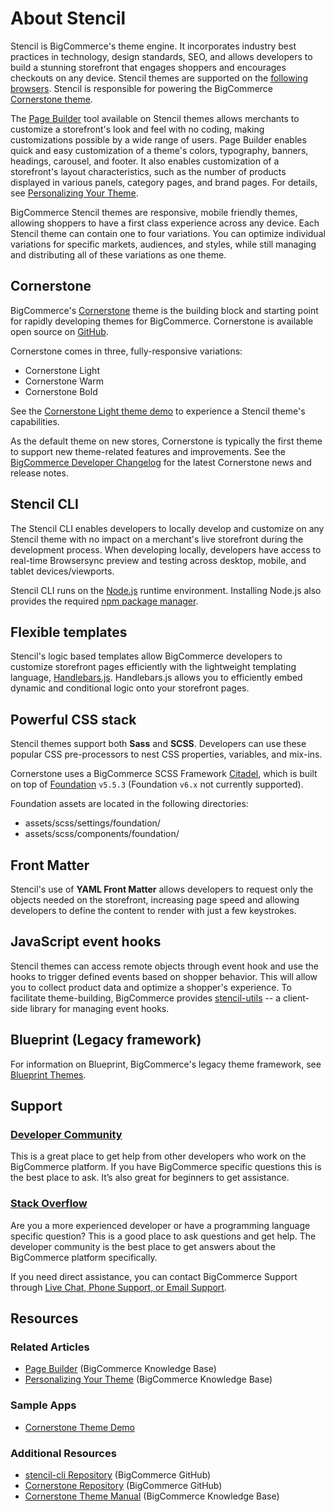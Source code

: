 # About Stencil



Stencil is BigCommerce's theme engine. It incorporates industry best practices in technology, design standards, SEO, and allows developers to build a stunning storefront that engages shoppers and encourages checkouts on any device. Stencil themes are supported on the [following browsers](https://support.bigcommerce.com/s/article/Themes-Supported-Browsers). Stencil is responsible for powering the BigCommerce [Cornerstone theme](#cornerstone).

The [Page Builder](/stencil-docs/page-builder/page-builder-overview) tool available on Stencil themes allows merchants to customize a storefront's look and feel with no coding, making customizations possible by a wide range of users. Page Builder enables quick and easy customization of a theme's colors, typography, banners, headings, carousel, and footer. It also enables customization of a storefront's layout characteristics, such as the number of products displayed in various panels, category pages, and brand pages. For details, see [Personalizing Your Theme](https://support.bigcommerce.com/articles/Learning/Personalizing-your-New-Theme).


BigCommerce Stencil themes are responsive, mobile friendly themes, allowing shoppers to have a first class experience across any device. Each Stencil theme can contain one to four variations. You can optimize individual variations for specific markets, audiences, and styles, while still managing and distributing all of these variations as one theme.

## Cornerstone

BigCommerce's [Cornerstone](https://github.com/bigcommerce/cornerstone) theme is the building block and starting point for rapidly developing themes for BigCommerce. Cornerstone is available open source on [GitHub](https://github.com/bigcommerce/cornerstone).

Cornerstone comes in three, fully-responsive variations:

* Cornerstone Light
* Cornerstone Warm
* Cornerstone Bold

See the [Cornerstone Light theme demo](http://cornerstone-light-demo.mybigcommerce.com/) to experience a Stencil theme's capabilities.

As the default theme on new stores, Cornerstone is typically the first theme to support new theme-related features and improvements. See the [BigCommerce Developer Changelog](/changelog) for the latest Cornerstone news and release notes.

## Stencil CLI

The Stencil CLI enables developers to locally develop and customize on any Stencil theme with no impact on a merchant's live storefront during the development process. When developing locally, developers have access to real-time Browsersync preview and testing across desktop, mobile, and tablet devices/viewports.

Stencil CLI runs on the [Node.js](https://nodejs.org/en/) runtime environment. Installing Node.js also provides the required [npm package manager](https://www.npmjs.com/package/npm).

## Flexible templates

Stencil's logic based templates allow BigCommerce developers to customize storefront pages efficiently with the lightweight templating language, [Handlebars.js](https://handlebarsjs.com/). Handlebars.js allows you to efficiently embed dynamic and conditional logic onto your storefront pages.

## Powerful CSS stack

Stencil themes support both **Sass** and **SCSS**. Developers can use these popular CSS pre-processors to nest CSS properties, variables, and mix-ins.

Cornerstone uses a BigCommerce SCSS Framework [Citadel](https://www.npmjs.com/package/@bigcommerce/citadel), which is built on top of [Foundation](https://foundation.zurb.com/sites/docs/) `v5.5.3` (Foundation `v6.x` not currently supported).

Foundation assets are located in the following directories:
* <span class="fp">assets/scss/settings/foundation/</span>
* <span class="fp">assets/scss/components/foundation/</span>

## Front Matter

Stencil's use of **YAML Front Matter** allows developers to request only the objects needed on the storefront, increasing page speed and allowing developers to define the content to render with just a few keystrokes.

## JavaScript event hooks

Stencil themes can access remote objects through event hook and use the hooks to trigger defined events based on shopper behavior. This will allow you to collect product data and optimize a shopper's experience. To facilitate theme-building, BigCommerce provides [stencil-utils](/stencil-docs/reference-docs/stencil-utils-api-reference) -- a client-side library for managing event hooks.

## Blueprint (Legacy framework)


For information on Blueprint, BigCommerce's legacy theme framework, see [Blueprint Themes](/legacy/blueprint-themes).

## Support

### [Developer Community](https://support.bigcommerce.com/s/group/0F913000000HLjECAW/bigcommerce-developers)
This is a great place to get help from other developers who work on the BigCommerce platform. If you have BigCommerce specific questions this is the best place to ask. It’s also great for beginners to get assistance.

### [Stack Overflow](https://stackoverflow.com/questions/tagged/bigcommerce)
Are you a more experienced developer or have a programming language specific question? This is a good place to ask questions and get help. The developer community is the best place to get answers about the BigCommerce platform specifically.

If you need direct assistance, you can contact BigCommerce Support through [Live Chat, Phone Support, or Email Support](https://support.bigcommerce.com/s/contact).

## Resources

### Related Articles

* [Page Builder](https://support.bigcommerce.com/s/article/Page-Builder) (BigCommerce Knowledge Base)
* [Personalizing Your Theme](https://support.bigcommerce.com/articles/Learning/Personalizing-your-New-Theme) (BigCommerce Knowledge Base)

### Sample Apps

* [Cornerstone Theme Demo](http://cornerstone-light-demo.mybigcommerce.com/)

### Additional Resources
* [stencil-cli Repository](https://github.com/bigcommerce/stencil-cli) (BigCommerce GitHub)
* [Cornerstone Repository](https://github.com/bigcommerce/cornerstone) (BigCommerce GitHub)
* [Cornerstone Theme Manual](https://support.bigcommerce.com/s/article/Cornerstone-Theme-Manual) (BigCommerce Knowledge Base)
